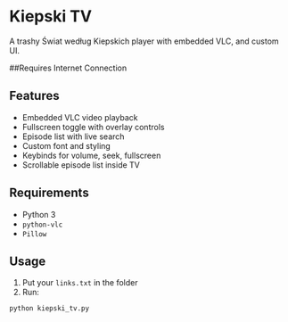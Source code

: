 # Kiepski TV

A trashy Świat według Kiepskich player with embedded VLC, and custom UI.

##Requires Internet Connection

## Features

- Embedded VLC video playback
- Fullscreen toggle with overlay controls
- Episode list with live search
- Custom font and styling
- Keybinds for volume, seek, fullscreen
- Scrollable episode list inside TV

## Requirements

- Python 3
- `python-vlc`
- `Pillow`

## Usage

1. Put your `links.txt` in the folder
2. Run:

```bash
python kiepski_tv.py

